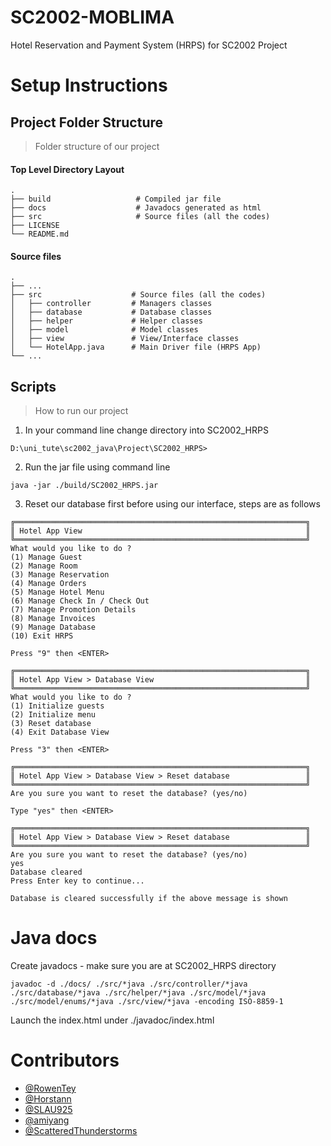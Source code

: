# SC2002-MOBLIMA

Hotel Reservation and Payment System (HRPS) for SC2002 Project

# Setup Instructions

## Project Folder Structure

> Folder structure of our project

#### Top Level Directory Layout

```terminal
.
├── build                   # Compiled jar file
├── docs                    # Javadocs generated as html
├── src                     # Source files (all the codes)
├── LICENSE
└── README.md
```

#### Source files

```terminal
.
├── ...
├── src                    # Source files (all the codes)
│   ├── controller         # Managers classes
│   ├── database           # Database classes
│   ├── helper             # Helper classes
│   ├── model              # Model classes
│   ├── view               # View/Interface classes
│   └── HotelApp.java      # Main Driver file (HRPS App)
└── ...
```

## Scripts

> How to run our project

1. In your command line change directory into SC2002_HRPS

```terminal
D:\uni_tute\sc2002_java\Project\SC2002_HRPS>
```

2. Run the jar file using command line

```terminal
java -jar ./build/SC2002_HRPS.jar
```

3. Reset our database first before using our interface, steps are as follows

```terminal
╔═════════════════════════════════════════════════════════════════╗
║ Hotel App View                                                  ║
╚═════════════════════════════════════════════════════════════════╝
What would you like to do ?
(1) Manage Guest
(2) Manage Room
(3) Manage Reservation
(4) Manage Orders
(5) Manage Hotel Menu
(6) Manage Check In / Check Out
(7) Manage Promotion Details
(8) Manage Invoices
(9) Manage Database
(10) Exit HRPS
```

`Press "9" then <ENTER>`

```terminal
╔═════════════════════════════════════════════════════════════════╗
║ Hotel App View > Database View                                  ║
╚═════════════════════════════════════════════════════════════════╝
What would you like to do ?
(1) Initialize guests
(2) Initialize menu
(3) Reset database
(4) Exit Database View
```

`Press "3" then <ENTER>`

```terminal
╔═════════════════════════════════════════════════════════════════╗
║ Hotel App View > Database View > Reset database                 ║
╚═════════════════════════════════════════════════════════════════╝
Are you sure you want to reset the database? (yes/no)
```

`Type "yes" then <ENTER>`

```terminal
╔═════════════════════════════════════════════════════════════════╗
║ Hotel App View > Database View > Reset database                 ║
╚═════════════════════════════════════════════════════════════════╝
Are you sure you want to reset the database? (yes/no)
yes
Database cleared
Press Enter key to continue...
```

`Database is cleared successfully if the above message is shown`

# Java docs

Create javadocs - make sure you are at SC2002_HRPS directory

```terminal
javadoc -d ./docs/ ./src/*java ./src/controller/*java ./src/database/*java ./src/helper/*java ./src/model/*java ./src/model/enums/*java ./src/view/*java -encoding ISO-8859-1
```

Launch the index.html under ./javadoc/index.html

# Contributors

- [@RowenTey](https://github.com/RowenTey)
- [@Horstann](https://github.com/Horstann)
- [@SLAU925](https://github.com/SLAU925)
- [@amiyang](https://github.com/amiyang)
- [@ScatteredThunderstorms](https://github.com/ScatteredThunderstorms)

